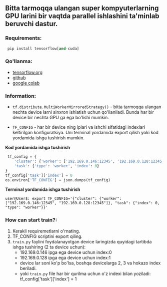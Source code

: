 ## Bitta tarmoqqa ulangan super kompyuterlarning GPU larini bir vaqtda parallel ishlashini ta'minlab beruvchi dastur.


### **Requirements:**
```python
 pip install tensorflow[and-cuda]
```

### **Qo'llanma:**

* [tensorflow.org](https://www.tensorflow.org/guide/distributed_training?hl=ru)
* [github](https://github.com/tensorflow/docs/blob/master/site/en/guide/distributed_training.ipynb)
* [google colab](https://colab.research.google.com/github/tensorflow/docs/blob/master/site/en/guide/distributed_training.ipynb)

### **Information:**

* ``` tf.distribute.MultiWorkerMirroredStrategy() ``` - bitta tarmoqqa ulangan nechta device larni sinxron ishlatish uchun qo'llaniladi. Bunda har bir device bir nechta GPU ga ega bo'lishi mumkin.

* ``` TF_CONFIG ``` - har bir device ning iplari va ishchi sifatidagi indexlari keltirilgan konfiguratsiya. Uni terminal yordamida export qilish yoki kod yordamida ishga tushirish mumkin.


**Kod yordamida ishga tushirish**

```python
 tf_config = {
    'cluster': {'worker': ['192.169.0.146:12345', '192.169.0.128:12345']},
    'task': {'type': 'worker', 'index': 0}
}
tf_config['task']['index'] = 0
os.environ['TF_CONFIG'] = json.dumps(tf_config)
```


**Terminal yordamida ishga tushirish**
```shell
user@User$: export TF_CONFIG='{"cluster": {"worker": ["192.169.0.146:12345", "192.169.0.128:12345"]}, "task": {"index": 0, "type": "worker"}}'
```

### **How can start train?:**
1. Kerakli requiremetlarni o'rnating.
2. TF_CONFIG scriptini export qiling.
3. ```train.py``` faylini foydalanayotgan device laringizda quyidagi tartibda ishga tushiring (2 ta device uchun):
    - 192.169.0.146 ipga ega device uchun index:0
    - 192.169.0.128 ipga ega device uchun index:1
    - device lar soni ko'p bo'lsa, boshqa devicelarga 2, 3 va hokazo index beriladi.
    - yoki ```train.py``` file har bir qurilma uchun o'z indexi bilan yoziladi: tf_config['task']['index'] = 1

